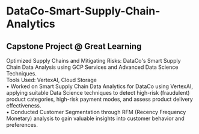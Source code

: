 # DataCo-Smart-Supply-Chain-Analytics
Capstone Project @ Great Learning
---------------------------------------------------------------------------------------------------------------------------

Optimized Supply Chains and Mitigating Risks: DataCo's Smart Supply Chain Data Analysis using GCP Services and Advanced Data Science Techniques.<br>
	Tools Used: VertexAI, Cloud Storage <br>
•	Worked on Smart Supply Chain Data Analytics for DataCo using VertexAI, applying suitable Data Science techniques to detect high-risk (fraudulent) product categories, high-risk payment modes, and assess product delivery effectiveness.<br>
•	Conducted Customer Segmentation through RFM (Recency Frequency Monetary) analysis to gain valuable insights into customer behavior and preferences.

